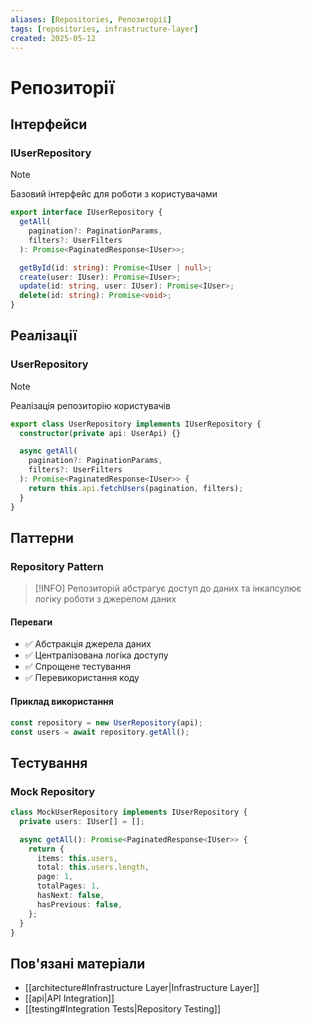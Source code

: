 ```yaml
---
aliases: [Repositories, Репозиторії]
tags: [repositories, infrastructure-layer]
created: 2025-05-12
---
```


# Репозиторії

## Інтерфейси

### IUserRepository

> [!NOTE]
> Базовий інтерфейс для роботи з користувачами

```typescript
export interface IUserRepository {
  getAll(
    pagination?: PaginationParams,
    filters?: UserFilters
  ): Promise<PaginatedResponse<IUser>>;

  getById(id: string): Promise<IUser | null>;
  create(user: IUser): Promise<IUser>;
  update(id: string, user: IUser): Promise<IUser>;
  delete(id: string): Promise<void>;
}
```

## Реалізації

### UserRepository

> [!NOTE]
> Реалізація репозиторію користувачів

```typescript
export class UserRepository implements IUserRepository {
  constructor(private api: UserApi) {}

  async getAll(
    pagination?: PaginationParams,
    filters?: UserFilters
  ): Promise<PaginatedResponse<IUser>> {
    return this.api.fetchUsers(pagination, filters);
  }
}
```

## Паттерни

### Repository Pattern

> [!INFO]
> Репозиторій абстрагує доступ до даних та інкапсулює логіку роботи з джерелом даних

#### Переваги

- ✅ Абстракція джерела даних
- ✅ Централізована логіка доступу
- ✅ Спрощене тестування
- ✅ Перевикористання коду

#### Приклад використання

```typescript
const repository = new UserRepository(api);
const users = await repository.getAll();
```

## Тестування

### Mock Repository

```typescript
class MockUserRepository implements IUserRepository {
  private users: IUser[] = [];

  async getAll(): Promise<PaginatedResponse<IUser>> {
    return {
      items: this.users,
      total: this.users.length,
      page: 1,
      totalPages: 1,
      hasNext: false,
      hasPrevious: false,
    };
  }
}
```

## Пов'язані матеріали

- [[architecture#Infrastructure Layer|Infrastructure Layer]]
- [[api|API Integration]]
- [[testing#Integration Tests|Repository Testing]]
